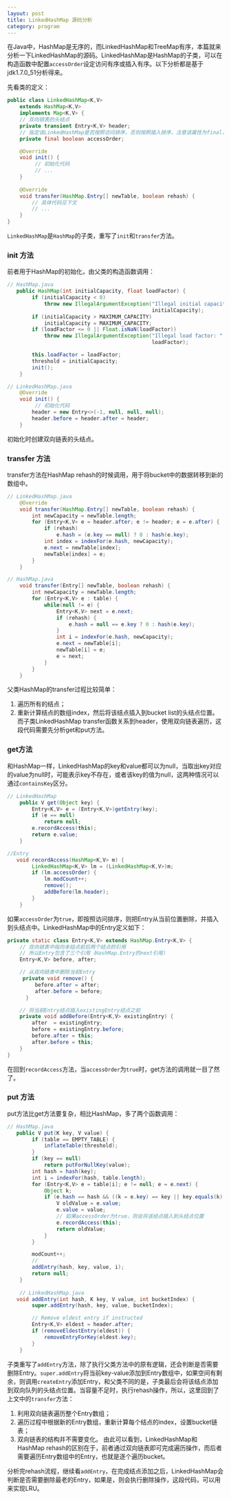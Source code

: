 ```yaml
---
layout: post
title: LinkedHashMap 源码分析
category: program
---
```


在Java中，HashMap是无序的，而LinkedHashMap和TreeMap有序，本篇就来分析一下LinkedHashMap的源码。LinkedHashMap是HashMap的子类，可以在构造函数中配置`accessOrder`设定访问有序或插入有序。以下分析都是基于jdk1.7.0_51分析得来。

先看类的定义：
```java
public class LinkedHashMap<K,V>
    extends HashMap<K,V>
    implements Map<K,V> {
    // 双向链表的头结点
	private transient Entry<K,V> header;
	// 指定该LinkedHashMap是否按照访问排序，否则按照插入排序，注意该属性为final，默认为false
	private final boolean accessOrder;

	@Override
    void init() {
		 // 初始化代码
	     // ... 
    }
    
    @Override
    void transfer(HashMap.Entry[] newTable, boolean rehash) {
	    // 具体代码见下文
        // ...
    }
}
```

`LinkedHashMap`是`HashMap`的子类，重写了`init`和`transfer`方法。

### init 方法
前者用于HashMap的初始化，由父类的构造函数调用：

```java
// HashMap.java
   public HashMap(int initialCapacity, float loadFactor) {
        if (initialCapacity < 0)
            throw new IllegalArgumentException("Illegal initial capacity: " +
                                               initialCapacity);
        if (initialCapacity > MAXIMUM_CAPACITY)
            initialCapacity = MAXIMUM_CAPACITY;
        if (loadFactor <= 0 || Float.isNaN(loadFactor))
            throw new IllegalArgumentException("Illegal load factor: " +
                                               loadFactor);

        this.loadFactor = loadFactor;
        threshold = initialCapacity;
        init();
    }

// LinkedHashMap.java
	@Override
    void init() {
		 // 初始化代码
        header = new Entry<>(-1, null, null, null);
        header.before = header.after = header;
    }
```

初始化时创建双向链表的头结点。

### transfer 方法

transfer方法在HashMap rehash的时候调用，用于将bucket中的数据转移到新的数组中。

```java
// LinkedHashMap.java
    @Override
    void transfer(HashMap.Entry[] newTable, boolean rehash) {
        int newCapacity = newTable.length;
        for (Entry<K,V> e = header.after; e != header; e = e.after) {
            if (rehash)
                e.hash = (e.key == null) ? 0 : hash(e.key);
            int index = indexFor(e.hash, newCapacity);
            e.next = newTable[index];
            newTable[index] = e;
        }
    }

// HashMap.java
    void transfer(Entry[] newTable, boolean rehash) {
        int newCapacity = newTable.length;
        for (Entry<K,V> e : table) {
            while(null != e) {
                Entry<K,V> next = e.next;
                if (rehash) {
                    e.hash = null == e.key ? 0 : hash(e.key);
                }
                int i = indexFor(e.hash, newCapacity);
                e.next = newTable[i];
                newTable[i] = e;
                e = next;
            }
        }
    }
```

父类HashMap的transfer过程比较简单：
1. 遍历所有的结点；
2. 重新计算结点的数组index，然后将该结点插入到bucket list的头结点位置。
而子类LinkedHashMap transfer函数关系到header，使用双向链表遍历，这段代码需要先分析get和put方法。

### get方法

和HashMap一样，LinkedHashMap的key和value都可以为null，当取出key对应的value为null时，可能表示key不存在，或者该key的值为null，这两种情况可以通过`containsKey`区分。

```java
// LinkedHashMap
    public V get(Object key) {
        Entry<K,V> e = (Entry<K,V>)getEntry(key);
        if (e == null)
            return null;
        e.recordAccess(this);
        return e.value;
    }

//Entry
   void recordAccess(HashMap<K,V> m) {
        LinkedHashMap<K,V> lm = (LinkedHashMap<K,V>)m;
        if (lm.accessOrder) {
            lm.modCount++;
            remove();
            addBefore(lm.header);
        }
    }
```

如果`accessOrder`为`true`，即按照访问排序，则把Entry从当前位置删除，并插入到头结点中。LinkedHashMap中的Entry定义如下：

```java
private static class Entry<K,V> extends HashMap.Entry<K,V> {
	// 双向链表中指向本结点前后两个结点的引用
	// 所以Entry包含了三个引用（HashMap.Entry的next引用）
	Entry<K,V> before, after;

	// 从双向链表中删除当前Entry
	 private void remove() {
	     before.after = after;
         after.before = before;
	  }

	// 将当前Entry结点插入existingEntry结点之前
	private void addBefore(Entry<K,V> existingEntry) {
        after  = existingEntry;
        before = existingEntry.before;
        before.after = this;
        after.before = this;
    }
}
```

在回到`recordAccess`方法，当`accessOrder`为`true`时，get方法的调用就一目了然了。

### put 方法

put方法比get方法要复杂，相比HashMap，多了两个函数调用：

```java
// HashMap.java
   public V put(K key, V value) {
        if (table == EMPTY_TABLE) {
            inflateTable(threshold);
        }
        if (key == null)
            return putForNullKey(value);
        int hash = hash(key);
        int i = indexFor(hash, table.length);
        for (Entry<K,V> e = table[i]; e != null; e = e.next) {
            Object k;
            if (e.hash == hash && ((k = e.key) == key || key.equals(k))) {
                V oldValue = e.value;
                e.value = value;
                // 如果accessOrder为true，则会将该结点插入到头结点位置
                e.recordAccess(this);
                return oldValue;
            }
        }

        modCount++;
        // 
        addEntry(hash, key, value, i);
        return null;
    }
    
    // LinkedHashMap.java
   void addEntry(int hash, K key, V value, int bucketIndex) {
        super.addEntry(hash, key, value, bucketIndex);

        // Remove eldest entry if instructed
        Entry<K,V> eldest = header.after;
        if (removeEldestEntry(eldest)) {
            removeEntryForKey(eldest.key);
        }
    }
```

子类重写了`addEntry`方法，除了执行父类方法中的原有逻辑，还会判断是否需要删除Entry。`super.addEntry`将当前key-value添加到Entry数组中，如果空间有剩余，则调用`createEntry`添加Entry，和父类不同的是，子类最后会将该结点添加到双向队列的头结点位置。当容量不足时，执行rehash操作，所以，这里回到了上文中的`transfer`方法：
1. 利用双向链表遍历整个Entry数组；
2. 遍历过程中根据新的Entry数组，重新计算每个结点的index，设置bucket链表；
3. 双向链表的结构并不需要变化。
由此可以看到，LinkedHashMap和HashMap rehash的区别在于，前者通过双向链表即可完成遍历操作，而后者需要遍历Entry数组中的Entry，也就是逐个遍历bucket。

分析完rehash流程，继续看`addEntry`，在完成结点添加之后，LinkedHashMap会判断是否需要删除最老的Entry，如果是，则会执行删除操作，这段代码，可以用来实现LRU。





